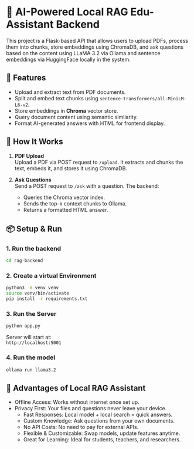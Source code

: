 
# 📘 AI-Powered Local RAG Edu-Assistant Backend

This project is a Flask-based API that allows users to upload PDFs, process them into chunks, store embeddings using ChromaDB, and ask questions based on the content using LLaMA 3.2 via Ollama and sentence embeddings via HuggingFace locally in the system.

## 🚀 Features

- Upload and extract text from PDF documents.
- Split and embed text chunks using `sentence-transformers/all-MiniLM-L6-v2`.
- Store embeddings in **Chroma** vector store.
- Query document content using semantic similarity.
- Format AI-generated answers with HTML for frontend display.


## 🧠 How It Works

1. **PDF Upload**  
   Upload a PDF via POST request to `/upload`. It extracts and chunks the text, embeds it, and stores it using ChromaDB.

2. **Ask Questions**  
   Send a POST request to `/ask` with a question. The backend:
   - Queries the Chroma vector index.
   - Sends the top-k context chunks to Ollama.
   - Returns a formatted HTML answer.

## 📦 Setup & Run

### 1. Run the backend

```bash
cd rag-backend
```

### 2. Create a virtual Environment

```bash
python3 -m venv venv
source venv/bin/activate 
pip install -r requirements.txt
```


### 3. Run the Server

```bash
python app.py
```

Server will start at:  
`http://localhost:5001`

### 4. Run the model

```bash
ollama run llama3.2
```

<!-- ## 🛠️ Technologies Used

- **Flask** – Backend API framework
- **PyMuPDF (fitz)** – PDF parsing
- **LlamaIndex** – Vector index management
- **HuggingFace Transformers** – Sentence embeddings
- **ChromaDB** – Lightweight vector store
- **Ollama** – LLM model host (LLaMA 3.2)
- **LangChain**  -->


## 📒 Advantages of Local RAG Assistant

  - Offline Access: Works without internet once set up.
  - Privacy First: Your files and questions never leave your device.
	- Fast Responses: Local model + local search = quick answers.
	- Custom Knowledge: Ask questions from your own documents.
	- No API Costs: No need to pay for external APIs.
	- Flexible & Customizable: Swap models, update features anytime.
	- Great for Learning: Ideal for students, teachers, and researchers.

